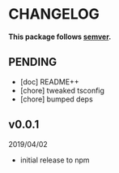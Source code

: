 # CHANGELOG
**This package follows [semver](https://semver.org/).**

## PENDING
* [doc] README++
* [chore] tweaked tsconfig
* [chore] bumped deps

## v0.0.1
2019/04/02
* initial release to npm
